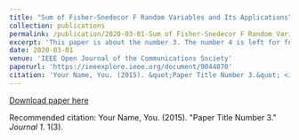 ```yaml
---
title: "Sum of Fisher-Snedecor F Random Variables and Its Applications"
collection: publications
permalink: /publication/2020-03-01-Sum of Fisher-Snedecor F Random Variables and Its Applications
excerpt: 'This paper is about the number 3. The number 4 is left for future work.'
date: 2020-03-01
venue: 'IEEE Open Journal of the Communications Society'
paperurl: 'https://ieeexplore.ieee.org/document/9044870'
citation: 'Your Name, You. (2015). &quot;Paper Title Number 3.&quot; <i>Journal 1</i>. 1(3).'
---
```


[Download paper here](http://academicpages.github.io/files/paper3.pdf)

Recommended citation: Your Name, You. (2015). "Paper Title Number 3." <i>Journal 1</i>. 1(3).
